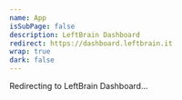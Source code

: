 ```yaml
---
name: App
isSubPage: false
description: LeftBrain Dashboard
redirect: https://dashboard.leftbrain.it
wrap: true
dark: false
---
```

Redirecting to LeftBrain Dashboard...